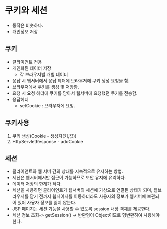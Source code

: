 # 쿠키와 세션
- 동작은 비슷하다.
- 개인정보 저장

## 쿠키
- 클라이언트 전용
- 개인화된 데이터 저장
    - 각 브라우저별 개별 데이터
- 응답 시 웹서버에서 응답 헤더에 브라우저에 쿠키 생성 요청을 함.
- 브라우저에서 쿠키를 생성 및 저장함.
- 요청 시 요청 헤더에 쿠키를 담아서 웹서버에 요청했던 쿠키를 전송함.
- 응답헤더
    - setCookie : 브라우저에 요청.

## 쿠키사용
1. 쿠키 생성(Cookie - 생성자(키,값))
2. HttpServletResponse - addCookie

## 세션
- 클라이언트와 웹 서버 간의 상태를 지속적으로 유지하는 방법.
- 세션은 웹서버에서만 접근이 가능하므로 보안 유지에 유리하다.
- 데이터 저장의 한계가 적다.
- 세션을 사용하면 클라이언트가 웹서버의 세션에 가상으로 연결된 상태가 되며, 웹브라우저를 닫기 전까지 웹페이지를 이동하더라도 사용자의 정보가 웹서버에 보관되어 있어 사용자 정보를 잃지 않는다.
- JSP 페이지는 세션 기능을 사용할 수 있도록 session 내장 객체를 제공한다.
- 세션 정보 조회-> getSession() -> 반환형이 Object이므로 형변환하여 사용해야 한다.